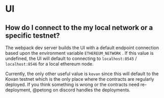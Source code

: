 # UI

## How do I connect to the my local network or a specific testnet?

The webpack dev server builds the UI with a default endpoint connection based upon the environment variable `ETHEREUM_NETWORK` . If this value is undefined, the UI will default to connecting to `localhost:8545` / `localhost:8546` for a local ethereum node.

Currently, the only other useful value is `kovan` since this will default to the Kovan testnet which is the only place where the contracts are regularly deployed. If you think something is wrong or the contracts need re-deployment, @petong on discord handles the deployments.

## 



